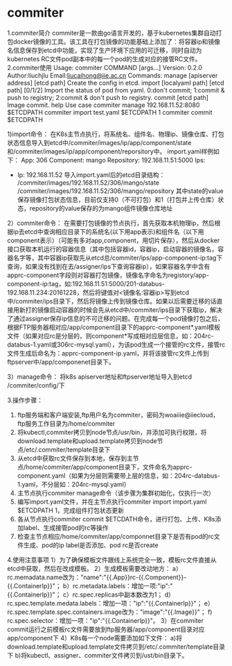 # commiter

1.commiter简介
commiter是一款由go语言开发的，基于kubernetes集群自动打包docker镜像的工具。该工具在打包镜像的功能基础上添加了：将容器ip和镜像名信息保存到etcd中功能，实现了生产环境下应用的可迁移，同时自动为kubernetes RC文件pod副本中的每一个pod的生成对应的接管RC文件。
2.commiter使用
  Usage: commiter COMMAND [args...]
  Version: 0.2.0
  Author:liuchjlu
  Email:liucaihong@iie.ac.cn
  Commands:
      manage  [apiserver address] [etcd path]           Create the config in etcd.
      import  [localyaml path]    [etcd path]  [0/1/2]  Import the status of pod from yaml. 0:don't commit; 1:commit & push to registry; 2:commit & don't push to registry.
      commit  [etcd path]                               Image commit.
      help
  Use case
      commiter manage 192.168.11.52:8080 $ETCDPATH
      commiter import test.yaml $ETCDPATH 1
      commiter commit $ETCDPATH 

1)import命令：
在K8s主节点执行，将系统名、组件名、物理ip、镜像仓库、打包状态信息导入到etcd中/commiter/images/ip/app/component/state和/commiter/images/ip/app/component/reporsitory中。
import.yaml样例如下：
App: 306
Component: mango
Repository: 192.168.11.51:5000
Ips:
  - Ip: 192.168.11.52
导入import.yaml后的etcd目录结构：
/commiter/images/192.168.11.52/306/mango/state
/commiter/images/192.168.11.52/306/mango/repository
其中state的value保存镜像打包状态信息，目前仅支持0（不可打包）和1（打包并上传仓库）状态，repository的value保存的为mango组件镜像仓库地址

2）commiter命令：
在需要打包镜像的节点执行，首先获取本机物理ip，然后根据ip去etcd中查询相应目录下的系统名(以下用app表示)和组件名（以下用component表示）（可能有多对app,component，用切片保存），然后从docker接口获取本机运行的容器信息（其中包括容器id，容器ip，启动容器的镜像名，容器名字等，其中容器ip获取先从etcd总/commiter/ips/app-component-ip:tag下查询，如果没有找到在去/assigner/ips下查询容器ip），如果容器名字中含有apprc-component字段则对容器打包镜像，镜像名字命名为registory/app-component-ip:tag，如:192.168.11.51:5000/201-databus-192.168.11.234:20161228，然后将键值对<镜像名:容器ip>写到etcd中/commiter/ips目录下，然后将镜像上传到镜像仓库。如果以后需要迁移的话直接用新打的镜像启动容器的时候会先从etcd中/commiter/ips目录下获取ip，解决了通过assigner保存ip信息的不可迁移的问题。在完成每一个pod镜像打包之后，根据FTP服务器相对应/app/component目录下的apprc-component*.yaml模板文件（如果对应rc是分层的，则component*写成相对应层信息，如：204rc-databus-1.yaml或306rc-mysql.yaml），为该pod生成一个接管的rc文件，接管rc文件生成后命名为：apprc-component-ip.yaml，并将该接管rc文件上传到ftpserver中/app/componenet目录下。

3）manage命令：
将k8s apiserver地址和ftpserver地址导入到etcd /commiter/config/下

3.操作步骤：
1) ftp服务端和客户端安装,ftp用户名为commiter，密码为woaiiie@iiecloud，ftp服务工作目录为/home/commiter
2) 将kubectl,commiter拷贝到node节点/usr/bin，并添加可执行权限，将download.template和upload.template拷贝到node节点/etc/.commiter/template目录下
3) 从etcd中获取rc文件保存到本地，保存到主节点/home/commiter/app/component目录下，文件命名为apprc-component.yaml（如果为分层则需要带上层的信息，如：204rc-databus-1.yaml，不分层如：204rc-mysql.yaml）
4) 主节点执行commiter manage命令（该步骤为集群初始化，仅执行一次）
4) 编写import.yaml文件，并在主节点执行commiter import import.yaml $ETCDPATH 1，完成组件打包状态更新
5) 各从节点执行commiter commit $ETCDATH命令，进行打包、上传、K8s添加label、生成接管pod的rc等操作
6) 检查主节点相应/home/commiter/app/componnet目录下是否有pod的rc文件生成、pod的ip label是否添加、pod rc是否create

4.使用注意事项
1）为了确保模板文件跟线上系统完全一致，模板rc文件直接从etcd中获取，然后在改成模板。
2）生成模板需要改动地方：
	a）rc.memadata.name改为："name":"{{.App}}rc-{{.Component}}-{{.ContainerIp}}"；
	b）rc.metadata.labels：增加一项:"ip":"{{.ContainerIp}}"；
	c）rc.spec.replicas中副本数改为1；
	d）rc.spec.template.medata.labels：增加一项："ip":"{{.ContainerIp}}"；
	e）rc.spec.template.spec.containers.image改为："image":"{{.Image}}"；
	f) rc.spec.selector：增加一项："ip":"{{.ContainerIp}}"。
3）在commiter commit运行之前模板rc文件需要放到ftp服务器/app/component目录对应app/component下
4）K8s每一个node需要添加如下文件：
	a)将download.template和upload.template文件拷贝到/etc/.commiter/template目录下
	b)将kubectl、assigner、commiter文件拷贝到/ust/bin目录下。




